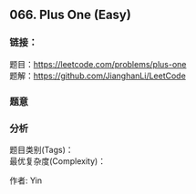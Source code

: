 ## 066. Plus One (Easy)

### **链接**：
题目：https://leetcode.com/problems/plus-one  
题解：https://github.com/JianghanLi/LeetCode

### **题意**



### **分析**  
题目类别(Tags)：  
最优复杂度(Complexity)：  



作者: Yin
